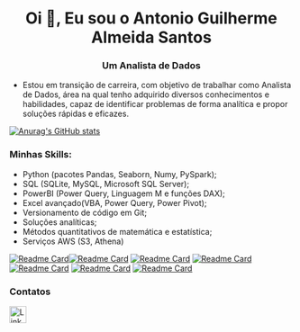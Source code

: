 <h1 align="center">Oi 👋, Eu sou o Antonio Guilherme Almeida Santos</h1>
<h3 align="center">Um Analista de Dados</h3>

- Estou em transição de carreira, com objetivo de trabalhar como Analista de Dados, área na qual tenho adquirido diversos conhecimentos e habilidades, capaz de identificar problemas de forma analítica e propor soluções rápidas e eficazes.

[![Anurag's GitHub stats](https://github-readme-stats.vercel.app/api?username=gui-93&show_icons=true&theme=vue-dark)](https://github.com/anuraghazra/github-readme-stats)

### Minhas Skills:

- Python (pacotes Pandas, Seaborn, Numy, PySpark);
- SQL (SQLite, MySQL, Microsoft SQL Server);
- PowerBI (Power Query, Linguagem M e funções DAX);
- Excel avançado(VBA, Power Query, Power Pivot);
- Versionamento de código em Git;
- Soluções analíticas;
- Métodos quantitativos de matemática e estatística;
- Serviços AWS (S3, Athena)

[![Readme Card](https://github-readme-stats.vercel.app/api/pin/?username=gui-93&repo=Projeto-Olist&theme=vue-dark)](https://github.com/anuraghazra/github-readme-stats)[![Readme Card](https://github-readme-stats.vercel.app/api/pin/?username=gui-93&repo=Analise-Financeira&theme=vue-dark)](https://github.com/anuraghazra/github-readme-stats) [![Readme Card](https://github-readme-stats.vercel.app/api/pin/?username=gui-93&repo=Rede-Social-YT&theme=vue-dark)](https://github.com/anuraghazra/github-readme-stats) [![Readme Card](https://github-readme-stats.vercel.app/api/pin/?username=gui-93&repo=Restaurante-EBAC&theme=vue-dark)](https://github.com/anuraghazra/github-readme-stats) [![Readme Card](https://github-readme-stats.vercel.app/api/pin/?username=gui-93&repo=E-Gov-Analytics&theme=vue-dark)](https://github.com/anuraghazra/github-readme-stats) [![Readme Card](https://github-readme-stats.vercel.app/api/pin/?username=gui-93&repo=Projeto-SQL&theme=vue-dark)](https://github.com/anuraghazra/github-readme-stats) [![Readme Card](https://github-readme-stats.vercel.app/api/pin/?username=gui-93&repo=Dashboard&theme=vue-dark)](https://github.com/anuraghazra/github-readme-stats)

### Contatos

[<img src='https://img.shields.io/badge/LinkedIn-0077B5?style=for-the-badge&logo=linkedin&logoColor=white' alt='Linkedin' height='30'>](https://www.linkedin.com/in/antonio-guilherme-almeida-santos/)
